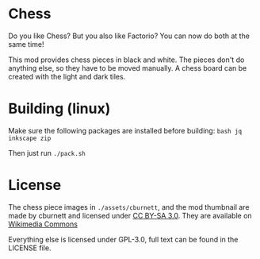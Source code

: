# Chess
Do you like Chess? But you also like Factorio? You can now do both at the same time!

This mod provides chess pieces in black and white. The pieces don't do anything else, so they have to be moved manually.
A chess board can be created with the light and dark tiles.

# Building (linux)
Make sure the following packages are installed before building: `bash jq inkscape zip`

Then just run `./pack.sh`

# License
The chess piece images in `./assets/cburnett`, and the mod thumbnail are made by cburnett and licensed under [CC BY-SA 3.0](https://creativecommons.org/licenses/by-sa/3.0/).
They are available on [Wikimedia Commons](https://commons.wikimedia.org/wiki/Category:SVG_chess_pieces)

Everything else is licensed under GPL-3.0, full text can be found in the LICENSE file.
